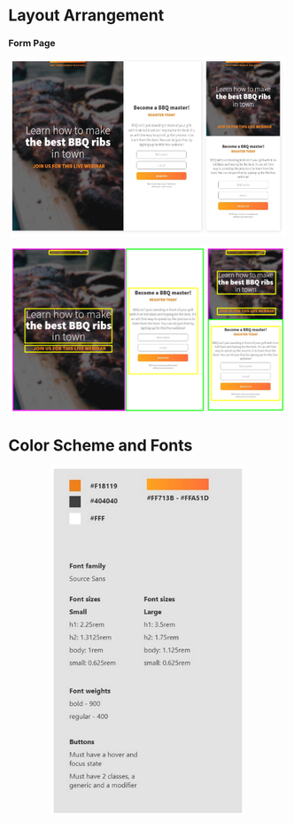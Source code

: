 # Layout Arrangement

### Form Page

<p align="center">
    <img src="https://github.com/Jplaudir8/Front-end-exercises/blob/master/Making%20Responsive%20Site%202/ArrangementOfPage1_NoBoxes.png" width="500" alt="" title="Arrangement">
</p>

<p align="center">
    <img src="https://github.com/Jplaudir8/Front-end-exercises/blob/master/Making%20Responsive%20Site%202/ArrangementOfPage1.png" width="500" alt="" title="Arrangement">
</p>

# Color Scheme and Fonts

<p align="center">
    <img src="https://github.com/Jplaudir8/Front-end-exercises/blob/master/Making%20Responsive%20Site%202/ColorandFontScheme.png" width="350" alt="" title="Color and Font Scheme">
</p>
